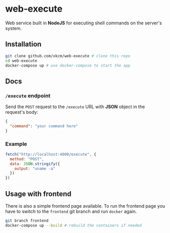# web-execute
Web service built in **NodeJS** for executing shell commands on the server's system.

## Installation
```sh
git clone github.com/xkcm/web-execute # clone this repo
cd web-execute
docker-compose up # use docker-compose to start the app
```
## Docs
### `/execute` endpoint

Send the `POST` request to the `/execute` URL with **JSON** object in the request's body:

```json
{
  "command": "your command here"
}
```

### Example
```js
fetch("http://localhost:4000/execute", {
  method: "POST",
  data: JSON.stringify({
    output: "uname -a"
  })
})
```

## Usage with frontend

There is also a simple frontend page available. To run the frontend page you have to switch to the `frontend` git branch and run `docker` again.
```sh
git branch frontend
docker-compose up --build # rebuild the containers if needed
```